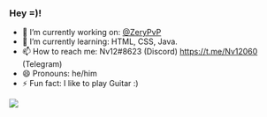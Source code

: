 ### Hey =)!

- 🔭 I’m currently working on: <a href="https://github.com/ZeryPvP">@ZeryPvP</a>
- 🌱 I’m currently learning: HTML, CSS, Java.
- 📫 How to reach me: Nv12#8623 (Discord) https://t.me/Nv12060 (Telegram)
- 😄 Pronouns: he/him
- ⚡ Fun fact: I like to play Guitar :)
<img align="center" src="https://github-readme-stats.vercel.app/api?username=Nv12180&show_icons=true&count_private=true&bg_color=30,300000,b30000,30add0&title_color=rnh&text_color=rnh" />
